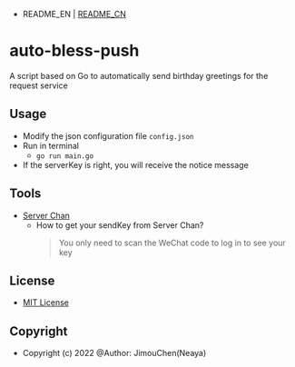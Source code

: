 - README_EN | [README_CN](https://github.com/JimouChen/auto-bless-push/blob/main/README_CN.md)
# auto-bless-push
A script based on Go to automatically send birthday greetings for the request service

## Usage
- Modify the json configuration file `config.json`
- Run in terminal
  - `go run main.go`
- If the serverKey is right, you will receive the notice message

## Tools
- [Server Chan](https://sct.ftqq.com/)
  - How to get your sendKey from Server Chan?
    > You only need to scan the WeChat code to log in to see your key

## License
- [MIT License](https://github.com/JimouChen/auto-bless-push/blob/main/LICENSE)

## Copyright
- Copyright (c) 2022 @Author: JimouChen(Neaya)

